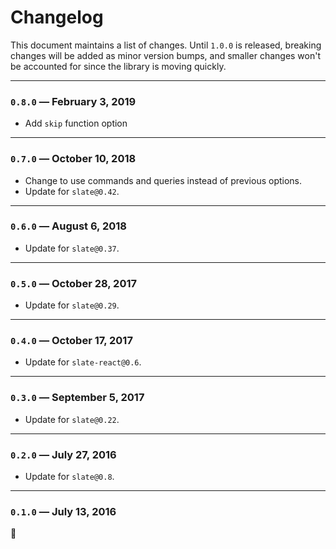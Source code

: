 # Changelog

This document maintains a list of changes. Until `1.0.0` is released, breaking changes will be added as minor version bumps, and smaller changes won't be accounted for since the library is moving quickly.

---

### `0.8.0` — February 3, 2019

- Add `skip` function option

---

### `0.7.0` — October 10, 2018

- Change to use commands and queries instead of previous options.
- Update for `slate@0.42`.

---

### `0.6.0` — August 6, 2018

- Update for `slate@0.37`.

---

### `0.5.0` — October 28, 2017

- Update for `slate@0.29`.

---

### `0.4.0` — October 17, 2017

- Update for `slate-react@0.6`.

---

### `0.3.0` — September 5, 2017

- Update for `slate@0.22`.

---

### `0.2.0` — July 27, 2016

- Update for `slate@0.8`.

---

### `0.1.0` — July 13, 2016

:tada:
